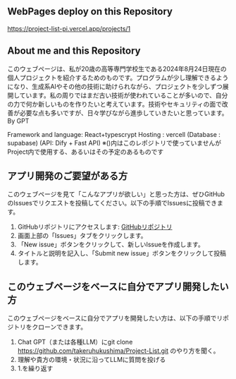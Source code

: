 ## WebPages deploy on this Repository

https://project-list-pi.vercel.app/projects/1

## About me and this Repository

このウェブページは、私が20歳の高等専門学校生である2024年8月24日現在の個人プロジェクトを紹介するためのものです。プログラムが少し理解できるようになり、生成系AIやその他の技術に助けられながら、プロジェクトを少しずつ展開しています。私の周りではまだ古い技術が使われていることが多いので、自分の力で何か新しいものを作りたいと考えています。技術やセキュリティの面で改善が必要な点も多いですが、日々学びながら進歩していきたいと思っています。By GPT

Framework and language: React+typescrypt
Hosting : vercell
(Database : supabase)
(API: Dify + Fast API)
※()内はこのレポジトリで使っていませんがProject内で使用する、あるいはその予定のあるものです

## アプリ開発のご要望がある方

このウェブページを見て「こんなアプリが欲しい」と思った方は、ぜひGitHubのIssuesでリクエストを投稿してください。以下の手順でIssuesに投稿できます。

1. GitHubリポジトリにアクセスします: [GitHubリポジトリ](https://github.com/takeruhukushima/Project-List)
2. 画面上部の「Issues」タブをクリックします。
3. 「New issue」ボタンをクリックして、新しいIssueを作成します。
4. タイトルと説明を記入し、「Submit new issue」ボタンをクリックして投稿します。

## このウェブページをベースに自分でアプリ開発したい方

このウェブページをベースに自分でアプリを開発したい方は、以下の手順でリポジトリをクローンできます。

1. Chat GPT（または各種LLM）にgit clone https://github.com/takeruhukushima/Project-List.git のやり方を聞く。
2. 理解や貴方の環境・状況に沿ってLLMに質問を投げる
3. 1.を繰り返す
